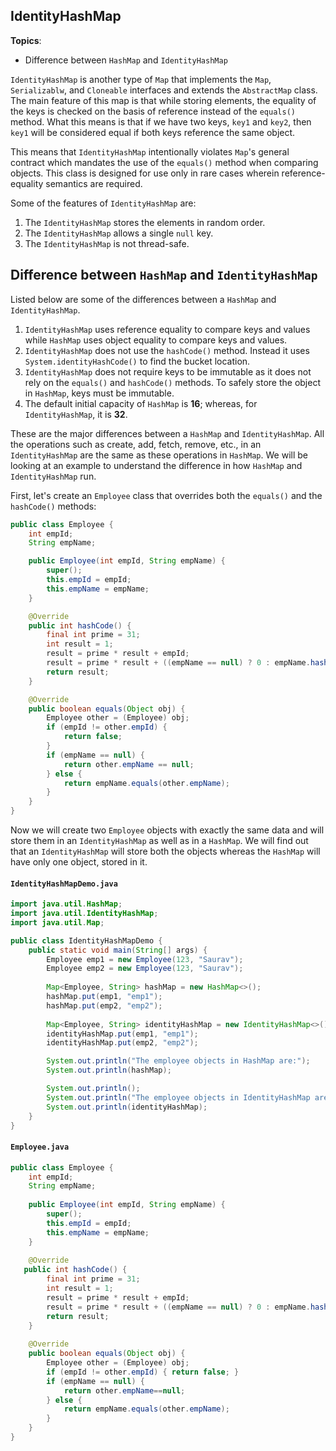 ## IdentityHashMap

**Topics**:

- Difference between `HashMap` and `IdentityHashMap`

`IdentityHashMap` is another type of `Map` that implements the `Map`, `Serializablw`, and `Cloneable` interfaces and extends the `AbstractMap` class.
The main feature of this map is that while storing elements, the equality of the keys is checked on the basis of reference instead of the `equals()` method.
What this means is that if we have two keys, `key1` and `key2`, then `key1` will be considered equal if both keys reference the same object.

This means that `IdentityHashMap` intentionally violates `Map`'s general contract which mandates the use of the `equals()` method when comparing objects.
This class is designed for use only in rare cases wherein reference-equality semantics are required.

Some of the features of `IdentityHashMap` are:

1. The `IdentityHashMap` stores the elements in random order.
2. The `IdentityHashMap` allows a single `null` key.
3. The `IdentityHashMap` is not thread-safe.

## Difference between `HashMap` and `IdentityHashMap`

Listed below are some of the differences between a `HashMap` and `IdentityHashMap`.

1. `IdentityHashMap` uses reference equality to compare keys and values while `HashMap` uses object equality to compare keys and values.
2. `IdentityHashMap` does not use the `hashCode()` method. Instead it uses `System.identityHashCode()` to find the bucket location.
3. `IdentityHashMap` does not require keys to be immutable as it does not rely on the `equals()` and `hashCode()` methods.
   To safely store the object in `HashMap`, keys must be immutable.
4. The default initial capacity of `HashMap` is **16**; whereas, for `IdentityHashMap`, it is **32**.

These are the major differences between a `HashMap` and `IdentityHashMap`.
All the operations such as create, add, fetch, remove, etc., in an `IdentityHashMap` are the same as these operations in `HashMap`.
We will be looking at an example to understand the difference in how `HashMap` and `IdentityHashMap` run.

First, let's create an `Employee` class that overrides both the `equals()` and the `hashCode()` methods:

```java
public class Employee {
    int empId;
    String empName;

    public Employee(int empId, String empName) {
        super();
        this.empId = empId;
        this.empName = empName;
    }

    @Override
    public int hashCode() {
        final int prime = 31;
        int result = 1;
        result = prime * result + empId;
        result = prime * result + ((empName == null) ? 0 : empName.hashCode());
        return result;
    }

    @Override
    public boolean equals(Object obj) {
        Employee other = (Employee) obj;
        if (empId != other.empId) {
            return false;
        }
        if (empName == null) {
            return other.empName == null;
        } else {
            return empName.equals(other.empName);
        }
    }
}
```

Now we will create two `Employee` objects with exactly the same data and will store them in an `IdentityHashMap` as well as in a `HashMap`.
We will find out that an `IdentityHashMap` will store both the objects whereas the `HashMap` will have only one object, stored in it.

#### `IdentityHashMapDemo.java`

```java
import java.util.HashMap;
import java.util.IdentityHashMap;
import java.util.Map;

public class IdentityHashMapDemo {
    public static void main(String[] args) {
        Employee emp1 = new Employee(123, "Saurav");
        Employee emp2 = new Employee(123, "Saurav");
        
        Map<Employee, String> hashMap = new HashMap<>();
        hashMap.put(emp1, "emp1");
        hashMap.put(emp2, "emp2");
        
        Map<Employee, String> identityHashMap = new IdentityHashMap<>();
        identityHashMap.put(emp1, "emp1");
        identityHashMap.put(emp2, "emp2");

        System.out.println("The employee objects in HashMap are:");
        System.out.println(hashMap);

        System.out.println();
        System.out.println("The employee objects in IdentityHashMap are:");
        System.out.println(identityHashMap);
    }
}
```

#### `Employee.java`

```java
public class Employee {
    int empId;
    String empName;
    
    public Employee(int empId, String empName) {
        super();
        this.empId = empId;
        this.empName = empName;
    }
    
    @Override
   public int hashCode() {
        final int prime = 31;
        int result = 1;
        result = prime * result + empId;
        result = prime * result + ((empName == null) ? 0 : empName.hashCode());
        return result;
    }
    
    @Override
    public boolean equals(Object obj) {
        Employee other = (Employee) obj;
        if (empId != other.empId) { return false; }
        if (empName == null) {
            return other.empName==null;
        } else {
            return empName.equals(other.empName);
        }
    }
}
```